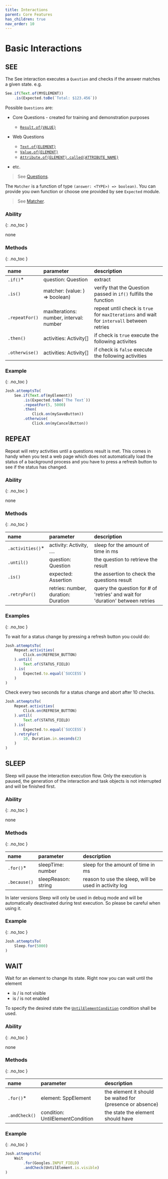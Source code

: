 ```yaml
---
title: Interactions
parent: Core Features
has_children: true
nav_order: 10
---
```


# Basic Interactions

## SEE

The See interaction executes a `Question` and checks if the answer matches a given state. 
e.g.

```typescript
See.if(Text.of(MYELEMENT))
    .is(Expected.toBe(`Total: $123.456`))
```

Possible `Questions` are:

- Core Questions - created for training and demonstration purposes
    - [``Result.of(VALUE)``](QUESTIONS.md#result)
- Web Questions
    - [``Text.of(ELEMENT)``](../web_and_mobile/INTERACTIONS.md#text)
    - [``Value.of(ELEMENT)``](../web_and_mobile/INTERACTIONS.md#value)
    - [``Attribute.of(ELEMENT).called(ATTRIBUTE_NAME)``](../web_and_mobile/INTERACTIONS.md#attribute)
    
- etc. 

> See [Questions](../../../basics/QUESTIONS.md).

The `Matcher` is a function of type `(answer: <TYPE>) => boolean)`.
You can provide you own function or choose one provided by see `Expected` module.

> See [Matcher](../../../basics/MATCHER.md).

### Ability
{: .no_toc }

none

### Methods
{: .no_toc }

| name           | parameter                                | description                                                                               |
| :---           | :---                                     | :---                                                                                      |
| `.if()`*       | question: Question                       | extract                                                                                   |
| `.is()`        | matcher: (value: <GENERIC>) => boolean)  | verify that the Question passed in `if()` fulfills the function                           |
| `.repeatFor()` | maxIterations: number,  interval: number | repeat until check is `true` for `maxIterations` and wait for `intervall` between retries |
| `.then()`      | activities: Activity[]                   | if check is `true` execute the following activites                                        |
| `.otherwise()` | activities: Activity[]                   | if check is `false` execute the following activities                                      |

### Example
{: .no_toc }

```typescript
Josh.attemptsTo(
    See.if(Text.of(myElement))
        .is(Expected.toBe(`The Text`))
        .repeatFor(5, 5000)
        .then(
            Click.on(mySaveButton))
        .otherwise(
            Click.on(myCancelButton))
```

## REPEAT

Repeat will retry activities until a questions result is met. This comes in handy when you test a web page
which does not automatically load the status of a background process and you have to press a refresh button
to see if the status has changed.

### Ability
{: .no_toc }

none

### Methods
{: .no_toc }

| name             | parameter                           | description                                                                   |
| :---             | :---                                | :---                                                                          |
| `.activities()`* | activity: Activity, ....            | sleep for the amount of time in ms                                            |
| `.until()`       | question: Question                  | the question to retrieve the result                                           |
| `.is()`          | expected: Assertion                 | the assertion to check the questions result                                   |
| `.retryFor()`    | retries: number, duration: Duration | query the question for # of 'retries' and wait for 'duration' between retries |

### Examples
{: .no_toc }

To wait for a status change by pressing a refresh button you could do:

```typescript
Josh.attemptsTo(
    Repeat.activities(
        Click.on(REFRESH_BUTTON)
    ).until(
        Text.of(STATUS_FIELD)
    ).is(
        Expected.to.equal(`SUCCESS`)
    )   
)
```

Check every two seconds for a status change and abort after 10 checks.

```typescript
Josh.attemptsTo(
    Repeat.activities(
        Click.on(REFRESH_BUTTON)
    ).until(
        Text.of(STATUS_FIELD)
    ).is(
        Expected.to.equal(`SUCCESS`)
    ).retryFor(
        10, Duration.in.seconds(2)
    )   
)
```

## SLEEP

Sleep will pause the interaction execution flow. Only the execution is paused, the generation of the interaction and 
task objects is not interrupted and will be finished first.

### Ability
{: .no_toc }

none

### Methods
{: .no_toc }

| name         | parameter           | description                                           |
| :---         | :---                | :---                                                  |
| `.for()`*    | sleepTime: number   | sleep for the amount of time in ms                    |
| `.because()` | sleepReason: string | reason to use the sleep, will be used in activity log |


In later versions Sleep will only be used in debug mode and will be automatically deactivated during test execution. 
So please be careful when using it.

### Example
{: .no_toc }

```typescript
Josh.attemptsTo(
    Sleep.for(5000)
)
```

## WAIT

Wait for an element to change its state. Right now you can wait until the element
- is / is not visible
- is / is not enabled

To specify the desired state the [`UntilElementCondition`](../../conditions/UNTIL_ELEMENT_CONDITION.md) condition shall be used.

### Ability
{: .no_toc }

none

### Methods
{: .no_toc }

| name          | parameter                        | description                                               |
| :---          | :---                             | :---                                                      |
| `.for()`*     | element: SppElement              | the element it should be waited for (presence or absence) |
| `.andCheck()` | condition: UntilElementCondition | the state the element should have                         |

### Example
{: .no_toc }

```typescript
Josh.attemptsTo(
    Wait
        .for(Googles.INPUT_FIELD)
        .andCheck(UntilElement.is.visible)
)
```
